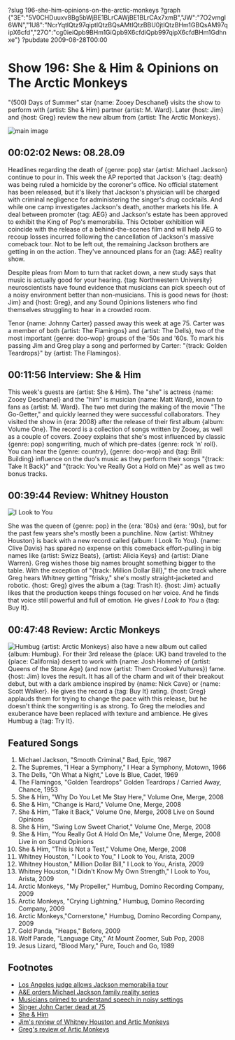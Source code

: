 ?slug 196-she-him-opinions-on-the-arctic-monkeys
?graph {"3E":"5V0CHDuuxv8Bg5bWjBE1BLrCAWjBE1BLrCAx7xmB","JW":"7O2vmgI6WN","1U8":"NcrYqtlQtz97qiptlQtzBQsAMtlQtzBBU0jtlQtzBHm1GBQsAM97qipX6cfd","27O":"cg0ieiQpb9BHm1GiQpb9X6cfdiQpb997qipX6cfdBHm1Gdhnxe"}
?pubdate 2009-08-28T00:00

# Show 196: She & Him & Opinions on The Arctic Monkeys
"(500) Days of Summer" star {name: Zooey Deschanel} visits the show to perform with {artist: She & Him} partner {artist: M. Ward}. Later {host: Jim} and {host: Greg} review the new album from {artist: The Arctic Monkeys}.

![main image](https://static.soundopinions.org/images/sheandhim.jpg)

## 00:02:02 News: 08.28.09
Headlines regarding the death of {genre: pop} star {artist: Michael Jackson} continue to pour in. This week the AP reported that Jackson's {tag: death} was being ruled a homicide by the coroner's office. No official statement has been released, but it's likely that Jackson's physician will be charged with criminal negligence for administering the singer's drug cocktails. And while one camp investigates Jackson's death, another markets his life. A deal between promoter {tag: AEG} and Jackson's estate has been approved to exhibit the King of Pop's memorabilia. This October exhibition will coincide with the release of a behind-the-scenes film and will help AEG to recoup losses incurred following the cancellation of Jackson's massive comeback tour. Not to be left out, the remaining Jackson brothers are getting in on the action. They've announced plans for an {tag: A&E} reality show.

Despite pleas from Mom to turn that racket down, a new study says that music is actually good for your hearing. {tag: Northwestern University} neuroscientists have found evidence that musicians can pick speech out of a noisy environment better than non-musicians. This is good news for {host: Jim} and {host: Greg}, and any Sound Opinions listeners who find themselves struggling to hear in a crowded room.

Tenor {name: Johnny Carter} passed away this week at age 75. Carter was a member of both {artist: The Flamingos} and {artist: The Dells}, two of the most important {genre: doo-wop} groups of the '50s and '60s. To mark his passing Jim and Greg play a song and performed by Carter: "{track: Golden Teardrops}" by {artist: The Flamingos}.

## 00:11:56 Interview: She & Him
This week's guests are {artist: She & Him}. The "she" is actress {name: Zooey Deschanel} and the "him" is musician {name: Matt Ward}, known to fans as {artist: M. Ward}. The two met during the making of the movie "The Go-Getter," and quickly learned they were successful collaborators. They visited the show in {era: 2008} after the release of their first album {album: Volume One}. The record is a collection of songs written by Zooey, as well as a couple of covers. Zooey explains that she's most influenced by classic {genre: pop} songwriting, much of which pre-dates {genre: rock 'n' roll}. You can hear the {genre: country}, {genre: doo-wop} and {tag: Brill Building} influence on the duo's music as they perform their songs "{track: Take It Back}" and "{track: You've Really Got a Hold on Me}" as well as two bonus tracks.

## 00:39:44 Review: Whitney Houston
![I Look to You](https://static.soundopinions.org/assets/196/1U80.jpg)

She was the queen of {genre: pop} in the {era: '80s} and {era: '90s}, but for the past few years she's mostly been a punchline. Now {artist: Whitney Houston} is back with a new record called {album: I Look To You}. {name: Clive Davis} has spared no expense on this comeback effort-pulling in big names like {artist: Swizz Beats}, {artist: Alicia Keys} and {artist: Diane Warren}. Greg wishes those big names brought something bigger to the table. With the exception of "{track: Million Dollar Bill}," the one track where Greg hears Whitney getting "frisky," she's mostly straight-jacketed and robotic. {host: Greg} gives the album a {tag: Trash It}. {host: Jim} actually likes that the production keeps things focused on her voice. And he finds that voice still powerful and full of emotion. He gives *I Look to You* a {tag: Buy It}.

## 00:47:48 Review: Arctic Monkeys
![Humbug](https://static.soundopinions.org/assets/196/27O0.jpg)
{artist: Arctic Monkeys} also have a new album out called {album: Humbug}. For their 3rd release the {place: UK} band traveled to the {place: California} desert to work with {name: Josh Homme} of {artist: Queens of the Stone Age} (and now {artist: Them Crooked Vultures}) fame. {host: Jim} loves the result. It has all of the charm and wit of their breakout debut, but with a dark ambience inspired by {name: Nick Cave} or {name: Scott Walker}. He gives the record a {tag: Buy It} rating. {host: Greg} applauds them for trying to change the pace with this release, but he doesn't think the songwriting is as strong. To Greg the melodies and exuberance have been replaced with texture and ambience. He gives Humbug a {tag: Try It}.

## Featured Songs
1. Michael Jackson, "Smooth Criminal," Bad, Epic, 1987
2. The Supremes, "I Hear a Symphony," I Hear a Symphony, Motown, 1966
3. The Dells, "Oh What a Night," Love Is Blue, Cadet, 1969
4. The Flamingos, "Golden Teardrops" Golden Teardrops / Carried Away, Chance, 1953
5. She & Him, "Why Do You Let Me Stay Here," Volume One, Merge, 2008
6. She & Him, "Change is Hard," Volume One, Merge, 2008
7. She & Him, "Take it Back," Volume One, Merge, 2008 Live on Sound Opinions
8. She & Him, "Swing Low Sweet Chariot," Volume One, Merge, 2008
9. She & Him, "You Really Got A Hold On Me," Volume One, Merge, 2008 Live in on Sound Opinions
10. She & Him, "This is Not a Test," Volume One, Merge, 2008
11. Whitney Houston, "I Look to You," I Look to You, Arista, 2009
12. Whitney Houston," Million Dollar Bill," I Look to You, Arista, 2009
13. Whitney Houston, "I Didn't Know My Own Strength," I Look to You, Arista, 2009
14. Arctic Monkeys, "My Propeller," Humbug, Domino Recording Company, 2009
15. Arctic Monkeys, "Crying Lightning," Humbug, Domino Recording Company, 2009
16. Arctic Monkeys,"Cornerstone," Humbug, Domino Recording Company, 2009
17. Gold Panda, "Heaps," Before, 2009
18. Wolf Parade, "Language City," At Mount Zoomer, Sub Pop, 2008
19. Jesus Lizard, "Blood Mary," Pure, Touch and Go, 1989

## Footnotes
- [Los Angeles judge allows Jackson memorabilia tour](http://www.nytimes.com/2009/08/24/arts/music/24jackson.html?_r=0&adxnnl=1&adxnnlx=1388433638-G+c56Ng5GF4+BaISvNSn/Q)
- [A&E orders Michael Jackson family reality series](http://www.reuters.com/article/2009/08/25/us-jackson-sb-idUSTRE57O65S20090825)
- [Musicians primed to understand speech in noisy settings](http://www.northwestern.edu/newscenter/stories/2009/08/music.html)
- [Singer John Carter dead at 75](http://abclocal.go.com/wls/story?id=6977054)
- [She & Him](http://www.sheandhim.com/)
- [Jim's review of Whitney Houston and Artic Monkeys](http://www.jimdero.com/News%202009/VivGirlsArcticMonkeysWhitneyHouston.htm)
- [Greg's review of Artic Monkeys](http://articles.chicagotribune.com/2009-12-04/entertainment/0912020343_1_favourite-worst-nightmare-arctic-monkeys-alex-turner)
